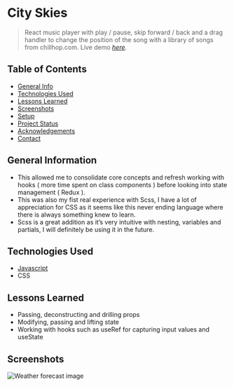 # City Skies
> React music player with play / pause, skip forward / back and a drag handler to change the position of the song with a library of songs from chillhop.com.
> Live demo [_here_](https://chillhop-phi.vercel.app/).

## Table of Contents
* [General Info](#general-information)
* [Technologies Used](#technologies-used)
* [Lessons Learned](#Lessons-learned)
* [Screenshots](#screenshots)
* [Setup](#setup)
* [Project Status](#project-status)
* [Acknowledgements](#acknowledgements)
* [Contact](#contact)


## General Information
- This allowed me to consolidate core concepts and refresh working with hooks ( more time spent on class components ) before looking into state management ( Redux ).
- This was also my fist real experience with Scss, I have a lot of appreciation for CSS as it seems like this never ending language where there is always something knew to learn.
- Scss is a great addition as it’s very intuitive with nesting, variables and partials, I will definitely be using it in the future.


## Technologies Used
- [Javascript](https://www.javascript.com/)
- CSS


## Lessons Learned
- Passing, deconstructing and drilling props
- Modifying, passing and lifting state
- Working with hooks such as useRef for capturing input values and useState


## Screenshots
![Weather forecast image]()
